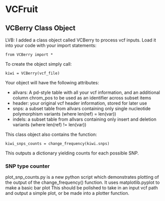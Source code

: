 # VCFruit

## VCBerry Class Object
LVB: I added a class object called VCBerry to process vcf inputs.
Load it into your code with your import statements:
```
from VCBerry import *
```
To create the object simply call:
```
kiwi = VCBerry(vcf_file)
```

Your object will have the following attributes:
* allvars: A pd-style table with all your vcf information, and an additional column chrom_pos to be used as an identifier across subset items
* header: your original vcf header information, stored for later use
* snps: a subset table from allvars containing only single nucleotide polymorphism variants (where len(ref) = len(var))
* indels: a subset table from allvars containing only insert and deletion variants (where len(ref) != len(var))

This class object also contains the function:
```
kiwi_snps_counts = change_frequency(kiwi.snps)
```
This outputs a dictionary yielding counts for each possible SNP.


### SNP type counter
plot_snp_counts.py is a new python script which demonstrates plotting of the output of the change_frequency() function.
It uses matplotlib.pyplot to make a basic bar plot
This should be polished to take in an input vcf path and output a simple plot, or be made into a plotter function.

